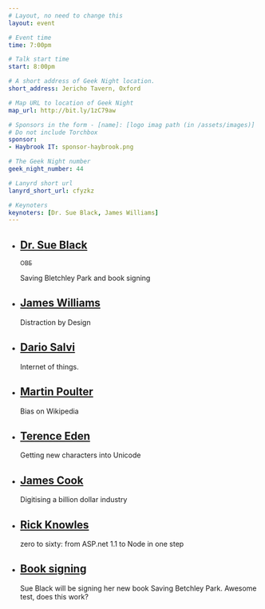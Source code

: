 ```yaml
---
# Layout, no need to change this
layout: event

# Event time
time: 7:00pm

# Talk start time
start: 8:00pm

# A short address of Geek Night location.
short_address: Jericho Tavern, Oxford

# Map URL to location of Geek Night
map_url: http://bit.ly/1zC79aw

# Sponsors in the form - [name]: [logo imag path (in /assets/images)]
# Do not include Torchbox
sponsor:
- Haybrook IT: sponsor-haybrook.png

# The Geek Night number
geek_night_number: 44

# Lanyrd short url
lanyrd_short_url: cfyzkz

# Keynoters
keynoters: [Dr. Sue Black, James Williams]
---
```


<ul class="keynotes">
     <li itemprop="performer" itemscope="itemscope" itemtype="http://schema.org/Person">
        <a href="https://unbound.co.uk/books/saving-bletchley-park"><h2 itemprop="name">Dr. Sue Black</h2><sub>OBE</sub></a>
        <p>Saving Bletchley Park and book signing</p>
        <!--
        <div class="downloads">
            <a href="/">Slides</a>
        </div> -->
    </li>
    <li itemprop="performer" itemscope="itemscope" itemtype="http://schema.org/Person">
        <a href="http://www.oii.ox.ac.uk/people/?id=275"><h2 itemprop="name">James Williams</h2></a>
        <p>Distraction by Design</p>
        <!--
        <div class="downloads">
            <a href="/">Slides</a>
        </div> -->
    </li>
</ul>

<ul class="microslots">
    <li itemprop="performer" itemscope="itemscope" itemtype="http://schema.org/Person">
        <a href="https://bochovj.wordpress.com/2015/04/06/piot-a-picopersonal-internet-of-thing-diy-platform/" itemprop="url"><h2 itemprop="name">Dario Salvi</h2></a>
        <p>Internet of things.</p>
    </li>
    <li itemprop="performer" itemscope="itemscope" itemtype="http://schema.org/Person">
        <a href="" itemprop="url"><h2 itemprop="name">Martin Poulter</h2></a>
        <p>Bias on Wikipedia</p>
    </li>
    <li itemprop="performer" itemscope="itemscope" itemtype="http://schema.org/Person">
        <a href="http://unicodepowersymbol.com/" itemprop="url"><h2 itemprop="name">Terence Eden</h2></a>
        <p>Getting new characters into Unicode</p>
    </li>
    <li itemprop="performer" itemscope="itemscope" itemtype="http://schema.org/Person">
        <a href="" itemprop="url"><h2 itemprop="name">James Cook</h2></a>
        <p>Digitising a billion dollar industry</p>
    </li>
    <li itemprop="performer" itemscope="itemscope" itemtype="http://schema.org/Person">
        <a href="http://www.doctors.net.uk/" itemprop="url"><h2 itemprop="name">Rick Knowles</h2></a>
        <p>zero to sixty: from ASP.net 1.1 to Node in one step </p>
    </li>
    <li itemprop="performer" itemscope="itemscope" itemtype="http://schema.org/Person">
        <a href="https://unbound.co.uk/books/saving-bletchley-park" itemprop="url"><h2 itemprop="name">Book signing</h2></a>
        <p>Sue Black will be signing her new book Saving Betchley Park. Awesome test, does this work?</p>
    </li>
</ul>
